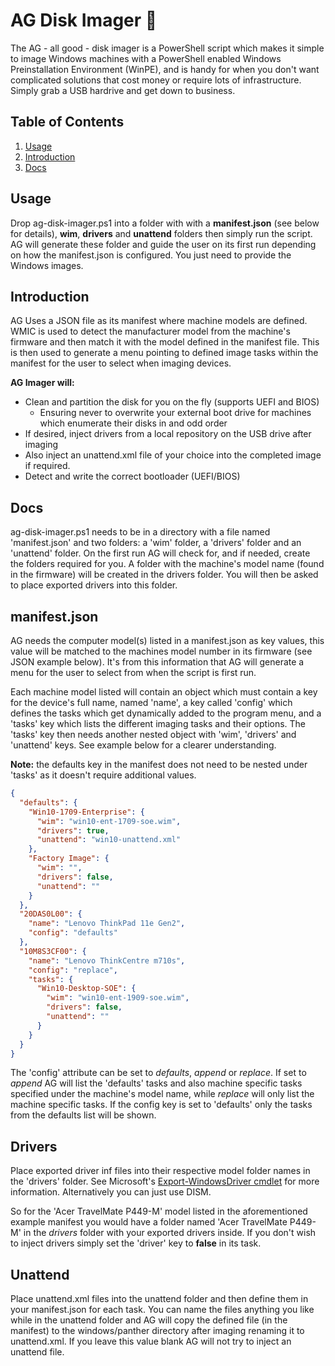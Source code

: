 # AG Disk Imager 🌄

The AG - all good - disk imager is a PowerShell script which makes it simple to image Windows machines
with a PowerShell enabled Windows Preinstallation Environment (WinPE), and is handy for when you don't want
complicated solutions that cost money or require lots of infrastructure. Simply grab a USB hardrive and get down to business.
  
## Table of Contents

1. [Usage](#Usage)
2. [Introduction](#Introduction)
3. [Docs](#Docs)

## Usage

Drop ag-disk-imager.ps1 into a folder with with a **manifest.json** (see below for details), **wim**, **drivers** and **unattend** folders then simply run the script. AG will generate these folder and guide the user on its first run depending on how the manifest.json is configured. You just need to provide the Windows images.

## Introduction

AG Uses a JSON file as its manifest where machine models are defined. WMIC is used to detect the manufacturer model from the machine's firmware and then match it with the model defined in the manifest file. This is then used to generate a menu pointing to defined image tasks within the manifest for the user to select when imaging devices.
  
**AG Imager will:**

* Clean and partition the disk for you on the fly (supports UEFI and BIOS)
  * Ensuring never to overwrite your external boot drive for machines which enumerate their disks in and odd order
* If desired, inject drivers from a local repository on the USB drive after imaging
* Also inject an unattend.xml file of your choice into the completed image if required.
* Detect and write the correct bootloader (UEFI/BIOS)

## Docs

ag-disk-imager.ps1 needs to be in a directory with a file named 'manifest.json' and two folders: a 'wim' folder, a 'drivers' folder and an 'unattend' folder. On the first run AG will check for, and if needed, create the folders required for you. A folder with the machine's model name (found in the firmware) will be created in the drivers folder. You will then be asked to place exported drivers into this folder.
  
## manifest.json

AG needs the computer model(s) listed in a manifest.json as key values, this value will be matched to the machines model number in its firmware (see JSON example below). It's from this information that AG will generate a menu for the user to select from when the script is first run.  

Each machine model listed will contain an object which must contain a key for the device's full name, named 'name', a key called 'config' which defines the tasks which get dynamically added to the program menu, and a 'tasks' key which lists the different imaging tasks and their options. The 'tasks' key then needs another nested object with 'wim', 'drivers' and 'unattend' keys. See example below for a clearer understanding.  

**Note:** the defaults key in the manifest does not need to be nested under 'tasks' as it doesn't require additional values.

```json
{
  "defaults": {
    "Win10-1709-Enterprise": {
      "wim": "win10-ent-1709-soe.wim",
      "drivers": true,
      "unattend": "win10-unattend.xml"
    },
    "Factory Image": {
      "wim": "",
      "drivers": false,
      "unattend": ""
    }
  },
  "20DAS0L00": {
    "name": "Lenovo ThinkPad 11e Gen2",
    "config": "defaults"
  },
  "10M8S3CF00": {
    "name": "Lenovo ThinkCentre m710s",
    "config": "replace",
    "tasks": {
      "Win10-Desktop-SOE": {
        "wim": "win10-ent-1909-soe.wim",
        "drivers": false,
        "unattend": ""
      }
    }
  }
}
```

The 'config' attribute can be set to *defaults*, *append* or *replace*. If set to *append* AG will list the 'defaults' tasks and also machine specific tasks specified under the machine's model name, while *replace* will only list the machine specific tasks. If the config key is set to 'defaults' only the tasks from the defaults list will be shown. 

## Drivers

Place exported driver inf files into their respective model folder names in the 'drivers' folder. See Microsoft's [Export-WindowsDriver cmdlet](https://docs.microsoft.com/en-us/powershell/module/dism/export-windowsdriver?view=win10-ps) for more information. Alternatively you can just use DISM.  
  
So for the 'Acer TravelMate P449-M' model listed in the aforementioned example manifest you would have a folder named 'Acer TravelMate P449-M' in the *drivers* folder with your exported drivers inside. If you don't wish to inject drivers simply set the 'driver' key to **false** in its task.

## Unattend

Place unattend.xml files into the unattend folder and then define them in your manifest.json for each task. You can name the files anything you like while in the unattend folder and AG will copy the defined file (in the manifest) to the windows/panther directory after imaging renaming it to unattend.xml. If you leave this value blank AG will not try to inject an unattend file.